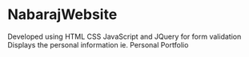 # NabarajWebsite
Developed using HTML CSS JavaScript and JQuery for form validation
Displays the personal information ie. Personal Portfolio

